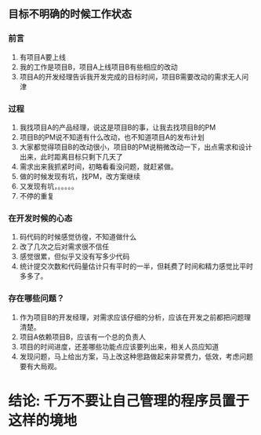 ## 目标不明确的时候工作状态

### 前言

1. 有项目A要上线
1. 我的工作是项目B，项目A上线项目B有些相应的改动
1. 项目A的开发经理告诉我开发完成的目标时间，项目B需要改动的需求无人问津

### 过程

1. 我找项目A的产品经理，说这是项目B的事，让我去找项目B的PM
1. 项目B的PM说不知道有什么改动，也不知道项目A的发布计划
1. 大家都觉得项目B的改动很小，项目B的PM说稍微改动一下，出点需求和设计出来，此时距离目标只剩下几天了
1. 需求出来我抓紧时间，初略看看没问题，就赶紧做。
1. 做的时候发现有坑，找PM，改方案继续
1. 又发现有坑，。。。。。
1. 不停的重复


### 在开发时候的心态

1. 码代码的时候感觉彷徨，不知道做什么
1. 改了几次之后对需求很不信任
1. 感觉很累，但似乎又没有写多少代码
1. 统计提交次数和代码量估计只有平时的一半，但耗费了时间和精力感觉比平时多多了。


### 存在哪些问题？

1. 作为项目B的开发经理，对需求应该仔细的分析，应该在开发之前都把问题理清楚。
1. 项目A依赖项目B，应该有一个总的负责人
1. 项目的时间进度，还差哪些功能点应该要列出来，相关人员应知道
1. 发现问题，马上给出方案，马上改这种思路做起来非常费力，低效，考虑问题要有大局观。


# 结论: 千万不要让自己管理的程序员置于这样的境地
